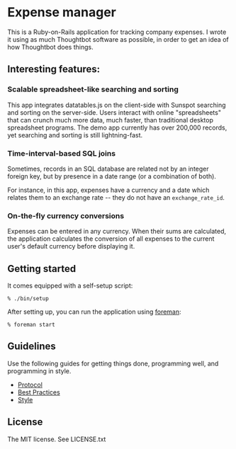 Expense manager
===============


This is a Ruby-on-Rails application for tracking company expenses. I wrote it using as much Thoughtbot software as possible, in order to get an idea of how Thoughtbot does things.

## Interesting features:

### Scalable spreadsheet-like searching and sorting
This app integrates datatables.js on the client-side with Sunspot searching and sorting on the server-side. Users interact with online "spreadsheets" that can crunch much more data, much faster, than traditional desktop spreadsheet programs. The demo app currently has over 200,000 records, yet searching and sorting is still lightning-fast.

### Time-interval-based SQL joins
Sometimes, records in an SQL database are related not by an integer foreign key, but by presence in a date range (or a combination of both).

For instance, in this app, expenses have a currency and a date which relates them to an exchange rate -- they do not have an `exchange_rate_id`.

### On-the-fly currency conversions
Expenses can be entered in any currency. When their sums are calculated, the application calculates the conversion of all expenses to the current user's default currency before displaying it.


Getting started
---------------
It comes equipped with a self-setup script:

    % ./bin/setup

After setting up, you can run the application using [foreman]:

    % foreman start

[foreman]: http://ddollar.github.io/foreman/

Guidelines
----------

Use the following guides for getting things done, programming well, and
programming in style.

* [Protocol](http://github.com/thoughtbot/guides/blob/master/protocol)
* [Best Practices](http://github.com/thoughtbot/guides/blob/master/best-practices)
* [Style](http://github.com/thoughtbot/guides/blob/master/style)

License
-------

The MIT license. See LICENSE.txt
